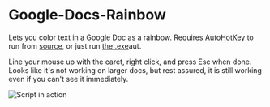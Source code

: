 # Google-Docs-Rainbow
Lets you color text in a Google Doc as a rainbow. Requires [AutoHotKey](https://www.autohotkey.com/) to run from [source](rainbow.ahk), or just run [the .exe](rainbow.exe)aut. 

Line your mouse up with the caret, right click, and press Esc when done. Looks like it's not working on larger docs, but rest assured, it is still working even if you can't see it immediately.

![Script in action](https://cloud.githubusercontent.com/assets/14845292/20908789/3e70187a-bb25-11e6-812f-8436ea717979.gif)

